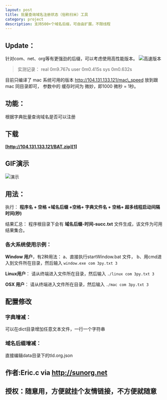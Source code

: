 ```yaml
---
layout: post
title: 批量查询域名注册状态（俗称扫米）工具
category: project
description: 支持500+个域名后缀，可自由扩展，不限线程
---
```





## Update：
针对com、net、org等有更强劲的后缀，可以考虑使用高性能版本。
![][image-1]
> 实测记录： 
> real 0m9.767s 
> user 0m0.415s 
> sys 0m0.632s 


目前只编译了 mac 系统可用的版本 
http://104.131.133.121/mac\_speed 
放到跟 mac 同目录即可，
参数中的 缓存时间为 微妙，即1000 微秒 = 1秒。


 
## 功能：
根据字典批量查询域名是否可以注册

## 下载

**[http://104.131.133.121/BAT.zip][1]**

## GIF演示
![演示][image-2]
## 用法：

执行：
**程序名 + 空格 +域名后缀 +空格+ 字典文件名 + 空格+ 超多线程启动间隔时间(秒)**

结果汇总：
程序根目录下会有  **域名后缀-时间-succ.txt** 文件生成，该文件为可用结果集合。

### 各大系统使用示例：
**Window 用户**，有2种用法：
a、直接执行startWindow.bat 文件，
b、用cmd进入到文件所在目录，然后输入
 `window.exe com 3py.txt 3 `

**Linux用户**：
请从终端进入文件所在目录，然后输入 
`./linux com 3py.txt 3 `


**OSX 用户**：
请从终端进入文件所在目录，然后输入 
`./mac com 3py.txt 3 `


## 配置修改
### 字典增减：
可以在dict目录增加任意文本文件，一行一个字符串


### 域名后缀增减：
直接编辑data目录下的tld.org.json

## 作者:Eric.c via  http://sunorg.net
## 授权：随意用，方便就挂个友情链接，不方便就随意



[1]:	[http://104.131.133.121/BAT.zip] "【点这里下载，下载地址如失效不补】"

[image-1]:	http://104.131.133.121/domainSpeed.gif "高速版本"
[image-2]:	http://104.131.133.121/domain.gif "演示"